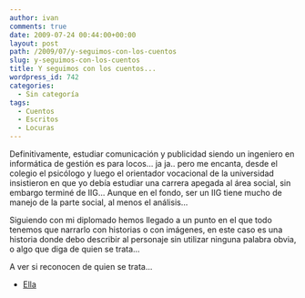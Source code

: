 ```yaml
---
author: ivan
comments: true
date: 2009-07-24 00:44:00+00:00
layout: post
path: /2009/07/y-seguimos-con-los-cuentos
slug: y-seguimos-con-los-cuentos
title: Y seguimos con los cuentos...
wordpress_id: 742
categories:
  - Sin categoría
tags:
  - Cuentos
  - Escritos
  - Locuras
---
```


Definitivamente, estudiar comunicación y publicidad siendo un ingeniero en informática de gestión es para locos... ja ja.. pero me encanta, desde el colegio el psicólogo y luego el orientador vocacional de la universidad insistieron en que yo debía estudiar una carrera apegada al área social, sin embargo terminé de IIG... Aunque en el fondo, ser un IIG tiene mucho de manejo de la parte social, al menos el análisis...

Siguiendo con mi diplomado hemos llegado a un punto en el que todo tenemos que narrarlo con historias o con imágenes, en este caso es una historia donde debo describir al personaje sin utilizar ninguna palabra obvia, o algo que diga de quien se trata...

A ver si reconocen de quien se trata...

- [Ella](http://minicuentos.blogspot.com/2009/07/ella.html)

